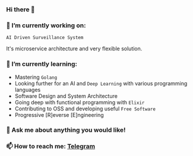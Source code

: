 ### Hi there 👋

<!--
**nenavizhuleto/nenavizhuleto** is a ✨ _special_ ✨ repository because its `README.md` (this file) appears on your GitHub profile.

Here are some ideas to get you started:

- 👯 I’m looking to collaborate on ...
- 🤔 I’m looking for help with ...
- 😄 Pronouns: ...
- ⚡ Fun fact: 
-->

### 🔭 I’m currently working on:

`AI Driven Surveillance System`

It's microservice architecture and very flexible solution.

### 🌱 I’m currently learning:

- Mastering `Golang`
- Looking further for an AI and `Deep Learning` with various programming languages
- Software Design and System Architecture
- Going deep with functional programming with `Elixir`
- Contributing to OSS and developing useful `Free Software`
- Progressive [R]everse [E]ngineering

### 💬 Ask me about anything you would like!

### 📫 How to reach me: [Telegram](https://t.me/nenavizhuleto)
